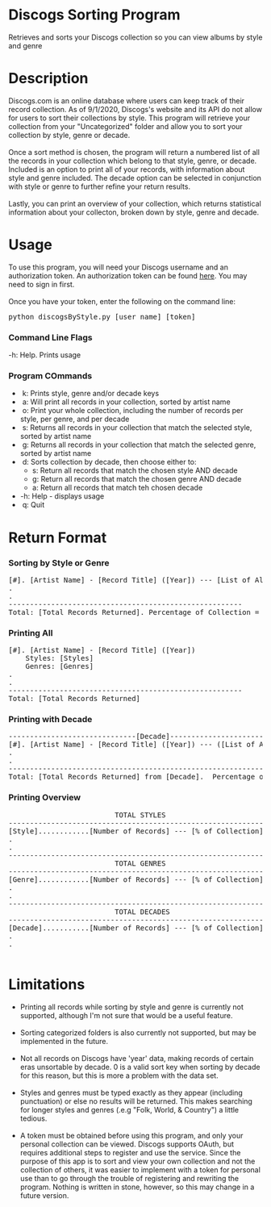 # Discogs Sorting Program
Retrieves and sorts your Discogs collection so you can view albums by style and genre
# Description
Discogs.com is an online database where users can keep track of their record collection.
As of 9/1/2020, Discogs's website and its API do not allow for users to sort their collections by style.
This program will retrieve your collection from your "Uncategorized" folder and allow you to sort your collection
by style, genre or decade.<br><br>Once a sort method is chosen, the program will return a numbered list of all the records 
in your collection which belong to that style, genre, or decade.  Included is an option to print all of your records, 
with information about style and genre included.  The decade option can be selected in conjunction with style or genre
to further refine your return results.<br><br>Lastly, you can print an overview of your collection, which returns
statistical information about your collecton, broken down by style, genre and decade.
  
# Usage
To use this program, you will need your Discogs username and an authorization token.
An authorization token can be found <a href="https://www.discogs.com/settings/developers">here</a>.
You may need to sign in first.
<br>
<br>
Once you have your token, enter the following on the command line:
<br>
<pre>python discogsByStyle.py [user name] [token]</pre>
### Command Line Flags
-h: Help.  Prints usage
### Program COmmands
<ul>
<li>&nbsp;k: Prints style, genre and/or decade keys<br>
<li>&nbsp;a: Will print all records in your collection, sorted by artist name<br>
<li>&nbsp;o: Print your whole collection, including the number of records per style, per genre, and per decade<br>
<li>&nbsp;s: Returns all records in your collection that match the selected style, sorted by artist name<br>
<li>&nbsp;g: Returns all records in your collection that match the selected genre, sorted by artist name<br>
<li>&nbsp;d: Sorts collection by decade, then choose either to:<br>
<ul><li>s: Return all records that match the chosen style AND decade<br>
<li>g: Return all records that match the chosen genre AND decade<br>
<li>a: Return all records that match teh chosen decade</li></ul>
<li>-h: Help - displays usage<br>
<li>&nbsp;q: Quit</li></ul>

# Return Format
### Sorting by Style or Genre
<pre>[#]. [Artist Name] - [Record Title] ([Year]) --- [List of All Genres or Styles for the Record]
.
.
-------------------------------------------------------
Total: [Total Records Returned]. Percentage of Collection = [Percentage of Total Collection] %
</pre>
### Printing All
<pre>[#]. [Artist Name] - [Record Title] ([Year])
    Styles: [Styles]
    Genres: [Genres]
.
.
-------------------------------------------------------
Total: [Total Records Returned]</pre>
### Printing with Decade
<pre>
------------------------------[Decade]------------------------------
[#]. [Artist Name] - [Record Title] ([Year]) --- ([List of All Genres or Styles for the Record]
.
.
--------------------------------------------------------------------
Total: [Total Records Returned] from [Decade].  Percentage of Collection = [Percentage of Total Collection] %
</pre>
### Printing Overview
<pre>
                         TOTAL STYLES
------------------------------------------------------------
[Style]............[Number of Records] --- [% of Collection]
.
.
------------------------------------------------------------
                         TOTAL GENRES
------------------------------------------------------------
[Genre]............[Number of Records] --- [% of Collection]
.
.
------------------------------------------------------------
                         TOTAL DECADES
------------------------------------------------------------
[Decade]...........[Number of Records] --- [% of Collection]
.
.
                      
</pre>
# Limitations
<ul><li>Printing all records while sorting by style and genre is currently not supported, although I'm not sure that would be a 
useful feature.<br><br>

<li>Sorting categorized folders is also currently not supported, but may be implemented in the future.<br><br>

<li>Not all records on Discogs have 'year' data, making records of certain eras unsortable by decade.  0 is a valid
sort key when sorting by decade for this reason, but this is more a problem with the data set.<br><br>

<li>Styles and genres must be typed exactly as they appear (including punctuation) or else no results will be returned.  
This makes searching for longer styles and genres (.e.g "Folk, World, & Country") a little tedious.<br><br>

<li>A token must be obtained before using this program, and only your personal collection can be viewed. Discogs supports
OAuth, but requires additional steps to register and use the service.  Since the purpose of this app is to sort and view
your own collection and not the collection of others, it was easier to implement with a token for personal use than to
go through the trouble of registering and rewriting the program.  Nothing is written in stone, however, so this may 
change in a future version.</li></ul>

